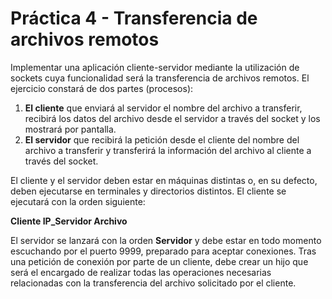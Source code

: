 # Práctica 4 - Transferencia de archivos remotos 

Implementar una aplicación cliente-servidor mediante la utilización de sockets cuya
funcionalidad será la transferencia de archivos remotos. El ejercicio constará de dos
partes (procesos):

1. **El cliente** que enviará al servidor el nombre del archivo a transferir, recibirá los
datos del archivo desde el servidor a través del socket y los mostrará por
pantalla.
2. **El servidor** que recibirá la petición desde el cliente del nombre del archivo a
transferir y transferirá la información del archivo al cliente a través del socket.

El cliente y el servidor deben estar en máquinas distintas o, en su defecto, deben
ejecutarse en terminales y directorios distintos.
El cliente se ejecutará con la orden siguiente:

**Cliente IP_Servidor Archivo**

El servidor se lanzará con la orden **Servidor** y debe estar en todo momento escuchando
por el puerto 9999, preparado para aceptar conexiones. Tras una petición de conexión
por parte de un cliente, debe crear un hijo que será el encargado de realizar todas las
operaciones necesarias relacionadas con la transferencia del archivo solicitado por el
cliente.
